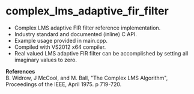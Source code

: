 # complex_lms_adaptive_fir_filter
* Complex LMS adaptive FIR filter reference implementation.
* Industry standard and documented (inline) C API.
* Example usage provided in main.cpp.
* Compiled with VS2012 x64 compiler.
* Real valued LMS adaptive FIR filter can be accomplished by setting all imaginary values to zero.

**References**  
B. Widrow, J McCool, and M. Ball, "The Complex LMS Algorithm", Proceedings of the IEEE, April 1975. p 719-720.
